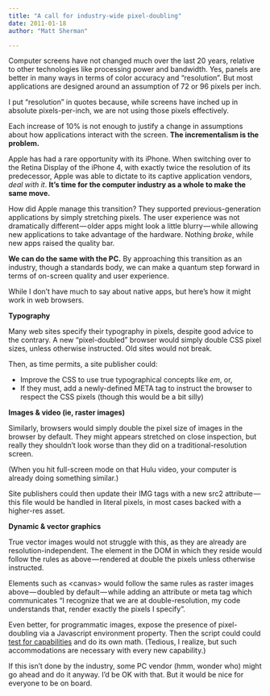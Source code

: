```yaml
---
title: "A call for industry-wide pixel-doubling"
date: 2011-01-18
author: "Matt Sherman"

---
```


Computer screens have not changed much over the last 20 years, relative to other technologies like processing power and bandwidth. Yes, panels are better in many ways in terms of color accuracy and “resolution”. But most applications are designed around an assumption of 72 or 96 pixels per inch.

I put “resolution” in quotes because, while screens have inched up in absolute pixels-per-inch, we are not using those pixels effectively.

Each increase of 10% is not enough to justify a change in assumptions about how applications interact with the screen. **The incrementalism is the problem.**

Apple has had a rare opportunity with its iPhone. When switching over to the Retina Display of the iPhone 4, with exactly twice the resolution of its predecessor, Apple was able to dictate to its captive application vendors, _deal with it_. **It’s time for the computer industry as a whole to make the same move.**

How did Apple manage this transition? They supported previous-generation applications by simply stretching pixels. The user experience was not dramatically different — older apps might look a little blurry — while allowing new applications to take advantage of the hardware. Nothing _broke_, while new apps raised the quality bar.

**We can do the same with the PC.** By approaching this transition as an industry, though a standards body, we can make a quantum step forward in terms of on-screen quality and user experience.

While I don’t have much to say about native apps, but here’s how it might work in web browsers.

**Typography**

Many web sites specify their typography in pixels, despite good advice to the contrary. A new “pixel-doubled” browser would simply double CSS pixel sizes, unless otherwise instructed. Old sites would not break.

Then, as time permits, a site publisher could:

*   Improve the CSS to use true typographical concepts like _em_, or,
*   If they must, add a newly-defined META tag to instruct the browser to respect the CSS pixels (though this would be a bit silly)

**Images &amp; video (ie, raster images)**

Similarly, browsers would simply double the pixel size of images in the browser by default. They might appears stretched on close inspection, but really they shouldn’t look worse than they did on a traditional-resolution screen.

(When you hit full-screen mode on that Hulu video, your computer is already doing something similar.)

Site publishers could then update their IMG tags with a new src2 attribute — this file would be handled in literal pixels, in most cases backed with a higher-res asset.

**Dynamic &amp; vector graphics**

True vector images would not struggle with this, as they are already are resolution-independent. The element in the DOM in which they reside would follow the rules as above — rendered at double the pixels unless otherwise instructed.

Elements such as &lt;canvas&gt; would follow the same rules as raster images above — doubled by default — while adding an attribute or meta tag which communicates “I recognize that we are at double-resolution, my code understands that, render exactly the pixels I specify”.

Even better, for programmatic images, expose the presence of pixel-doubling via a Javascript environment property. Then the script could could [test for capabilities](http://engineeredweb.com/blog/09/10/operating-features-not-browser-versions) and do its own math. (Tedious, I realize, but such accommodations are necessary with every new capability.)

If this isn’t done by the industry, some PC vendor (hmm, wonder who) might go ahead and do it anyway. I’d be OK with that. But it would be nice for everyone to be on board.
